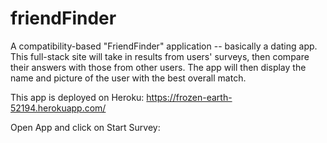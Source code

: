 # friendFinder
A compatibility-based "FriendFinder" application -- basically a dating app. This full-stack site will take in results from users' surveys, then compare their answers with those from other users. The app will then display the name and picture of the user with the best overall match.

This app is deployed on Heroku: https://frozen-earth-52194.herokuapp.com/

Open App and click on Start Survey: 


